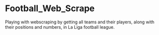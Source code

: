 # Football_Web_Scrape
Playing with webscraping by getting all teams and their players, along with their positions and numbers, in La Liga football league.
